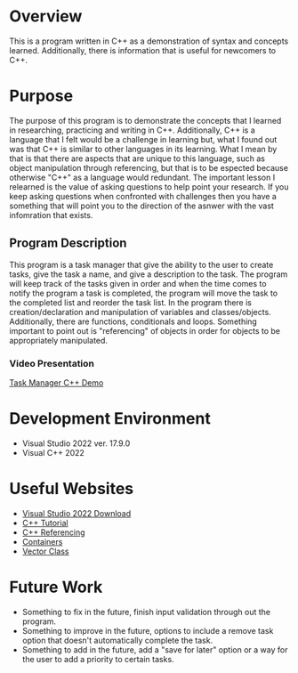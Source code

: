 # Overview
This is a program written in C++ as a demonstration of syntax and concepts learned.  Additionally, there is information that is useful for newcomers to C++.   

# Purpose
The purpose of this program is to demonstrate the concepts that I learned in researching, practicing and writing in C++.  Additionally, C++ is a language that I felt would be a challenge in learning but, what I found out was that C++ is similar to other languages in its learning.  What I mean by that is that there are aspects that are unique to this language, such as object manipulation through referencing, but that is to be espected because otherwise "C++" as a language would redundant.  The important lesson I relearned is the value of asking questions to help point your research.  If you keep asking questions when confronted with challenges then you have a something that will point you to the direction of the asnwer with the vast infomration that exists.

## Program Description
This program is a task manager that give the ability to the user to create tasks, give the task a name, and give a description to the task.  The program will keep track of the tasks given in order and when the time comes to notify the program a task is completed, the program will move the task to the completed list and reorder the task list.  In the program there is creation/declaration and manipulation of variables and classes/objects.  Additionally, there are functions, conditionals and loops.  Something important to point out is "referencing" of objects in order for objects to be appropriately manipulated.

### Video Presentation
[Task Manager C++ Demo](http://youtube.link.goes.here)

# Development Environment
- Visual Studio 2022 ver. 17.9.0
- Visual C++ 2022

# Useful Websites

- [Visual Studio 2022 Download](https://visualstudio.microsoft.com/downloads/) 
- [C++ Tutorial](https://www.w3schools.com/cpp/default.asp)
- [C++ Referencing](https://www.w3schools.com/cpp/cpp_references.asp)
- [Containers](https://cplusplus.com/reference/stl/)
- [Vector Class](https://learn.microsoft.com/en-us/cpp/standard-library/vector-class?view=msvc-170)

# Future Work

- Something to fix in the future, finish input validation through out the program.
- Something to improve in the future, options to include a remove task option that doesn't automatically complete the task.
- Something to add in the future, add a "save for later" option or a way for the user to add a priority to certain tasks.
